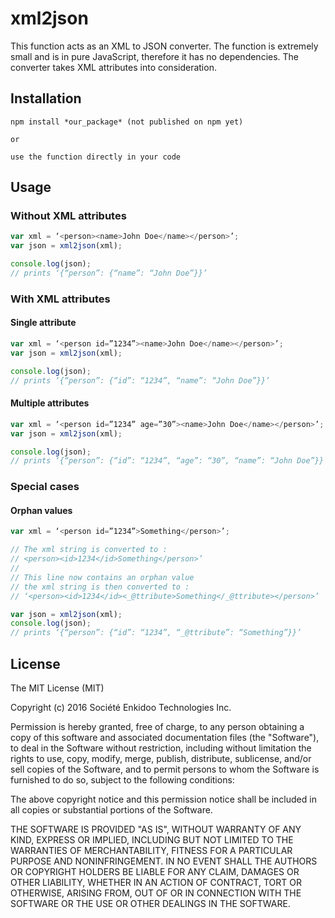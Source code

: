 # xml2json
This function acts as an XML to JSON converter. The function is extremely small and is in pure JavaScript, therefore it has no dependencies. 
The converter takes XML attributes into consideration. 
## Installation
```
npm install *our_package* (not published on npm yet)

or

use the function directly in your code
```
## Usage
### Without XML attributes
```javascript
var xml = ‘<person><name>John Doe</name></person>’;
var json = xml2json(xml); 

console.log(json); 
// prints ‘{“person”: {“name”: “John Doe”}}’
```
### With XML attributes
#### Single attribute
```javascript
var xml = ‘<person id=”1234”><name>John Doe</name></person>’;
var json = xml2json(xml);

console.log(json); 
// prints ‘{“person”: {“id”: “1234”, “name”: “John Doe”}}’
```
#### Multiple attributes
```javascript
var xml = ‘<person id=”1234” age=”30”><name>John Doe</name></person>’;
var json = xml2json(xml); 

console.log(json); 
// prints ‘{“person”: {“id”: “1234”, “age”: “30”, “name”: “John Doe”}}’
```
### Special cases
#### Orphan values
```javascript
var xml = ‘<person id=”1234”>Something</person>’;

// The xml string is converted to : 
// <person><id>1234</id>Something</person>’
//
// This line now contains an orphan value
// the xml string is then converted to :
// ‘<person><id>1234</id><_@ttribute>Something</_@ttribute></person>’

var json = xml2json(xml);
console.log(json); 
// prints ‘{“person”: {“id”: “1234”, “_@ttribute”: “Something”}}’
```
## License
The MIT License (MIT)

Copyright (c) 2016 Société Enkidoo Technologies Inc.

Permission is hereby granted, free of charge, to any person obtaining a copy
of this software and associated documentation files (the "Software"), to deal
in the Software without restriction, including without limitation the rights
to use, copy, modify, merge, publish, distribute, sublicense, and/or sell
copies of the Software, and to permit persons to whom the Software is
furnished to do so, subject to the following conditions:

The above copyright notice and this permission notice shall be included in all
copies or substantial portions of the Software.

THE SOFTWARE IS PROVIDED "AS IS", WITHOUT WARRANTY OF ANY KIND, EXPRESS OR
IMPLIED, INCLUDING BUT NOT LIMITED TO THE WARRANTIES OF MERCHANTABILITY,
FITNESS FOR A PARTICULAR PURPOSE AND NONINFRINGEMENT. IN NO EVENT SHALL THE
AUTHORS OR COPYRIGHT HOLDERS BE LIABLE FOR ANY CLAIM, DAMAGES OR OTHER
LIABILITY, WHETHER IN AN ACTION OF CONTRACT, TORT OR OTHERWISE, ARISING FROM,
OUT OF OR IN CONNECTION WITH THE SOFTWARE OR THE USE OR OTHER DEALINGS IN THE
SOFTWARE.
